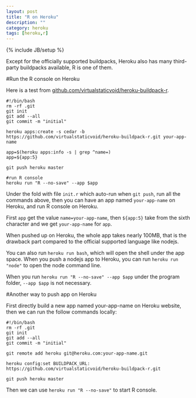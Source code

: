```yaml
---
layout: post
title: "R on Heroku"
description: ""
category: heroku 
tags: [heroku,r]
---
```

{% include JB/setup %}

Except for the officially supported buildpacks, Heroku also has many third-party buildpacks available, R is one of them.

#Run the R console on Heroku

Here is a test from [github.com/virtualstaticvoid/heroku-buildpack-r](https://github.com/virtualstaticvoid/heroku-buildpack-r).

```
#!/bin/bash
rm -rf .git
git init
git add --all
git commit -m "initial"

heroku apps:create -s cedar -b https://github.com/virtualstaticvoid/heroku-buildpack-r.git your-app-name

app=$(heroku apps:info -s | grep ^name=)
app=${app:5}

git push heroku master

#run R console
heroku run "R --no-save" --app $app
```

Under the fold with file `init.r` which auto-run when `git push`, run all the commands above, then you can have an app named `your-app-name` on Heroku, and run R console on Heroku.

First `app` get the value `name=your-app-name`, then `${app:5}` take from the sixth character and we get `your-app-name` for `app`.

When pushed up on Heroku, the whole app takes nearly 100MB, that is the drawback part compared to the official supported language like nodejs.

You can also run `heroku run bash`, which will open the shell under the app space. When you push a nodejs app to Heroku, you can run `heroku run "node"` to open the node command line.

When you run `heroku run "R --no-save" --app $app` under the program folder, `--app $app` is not necessary.

#Another way to push app on Heroku

First directly build a new app named your-app-name on Heroku website, then we can run the follow commands locally:

```
#!/bin/bash
rm -rf .git
git init
git add --all
git commit -m "initial"

git remote add heroku git@heroku.com:your-app-name.git

heroku config:set BUILDPACK_URL: https://github.com/virtualstaticvoid/heroku-buildpack-r.git

git push heroku master
```

Then we can use `heroku run "R --no-save"` to start R console.
